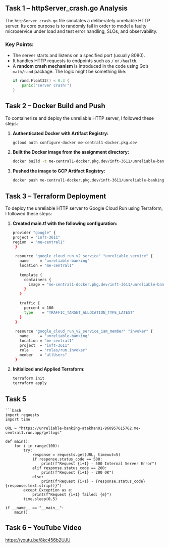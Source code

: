 ## Task 1 – httpServer_crash.go Analysis

The `httpServer_crash.go` file simulates a deliberately unreliable HTTP server. Its core purpose is to randomly fail in order to model a faulty microservice under load and test error handling, SLOs, and observability.

### Key Points:
- The server starts and listens on a specified port (usually 8080).
- It handles HTTP requests to endpoints such as `/` or `/health`.
- A **random crash mechanism** is introduced in the code using Go’s `math/rand` package. The logic might be something like:
  ```go
  if rand.Float32() < 0.3 {
      panic("server crash!")
  }

## Task 2 – Docker Build and Push

To containerize and deploy the unreliable HTTP server, I followed these steps:

1. **Authenticated Docker with Artifact Registry:**
   ```bash
   gcloud auth configure-docker me-central1-docker.pkg.dev

2. **Built the Docker image from the assignment directory:**
   ```bash
   docker build -t me-central1-docker.pkg.dev/inft-3611/unreliable-banking-image/atakhan-v1 .

3. **Pushed the image to GCP Artifact Registry:**
   ```bash
   docker push me-central1-docker.pkg.dev/inft-3611/unreliable-banking-image/atakhan-v1

## Task 3 – Terraform Deployment

To deploy the unreliable HTTP server to Google Cloud Run using Terraform, I followed these steps:

1. **Created main.tf with the following configuration:**
   ```bash
   provider "google" {
   project = "inft-3611"
   region  = "me-central1"
    }
    
    resource "google_cloud_run_v2_service" "unreliable_service" {
      name     = "unreliable-banking"
      location = "me-central1"
    
      template {
        containers {
          image = "me-central1-docker.pkg.dev/inft-3611/unreliable-banking-image/atakhan-v1"
        }
      }
    
      traffic {
        percent = 100
        type    = "TRAFFIC_TARGET_ALLOCATION_TYPE_LATEST"
      }
    }
    
    resource "google_cloud_run_v2_service_iam_member" "invoker" {
      name     = "unreliable-banking"
      location = "me-central1"
      project  = "inft-3611"
      role     = "roles/run.invoker"
      member   = "allUsers"
    }

2. **Initialized and Applied Terraform:**
   ```bash
   terraform init
   terraform apply

## Task 5

    ```bash
    import requests
    import time
    
    URL = "https://unreliable-banking-atakhan01-960957615762.me-central1.run.app/getlogs"
    
    def main():
        for i in range(100):
            try:
                response = requests.get(URL, timeout=5)
                if response.status_code == 500:
                    print(f"Request {i+1} - 500 Internal Server Error")
                elif response.status_code == 200:
                    print(f"Request {i+1} - 200 OK")
                else:
                    print(f"Request {i+1} - {response.status_code} {response.text.strip()}")
            except Exception as e:
                print(f"Request {i+1} failed: {e}")
            time.sleep(0.5)
    
    if __name__ == "__main__":
        main()


## Task 6 – YouTube Video
https://youtu.be/8kc456b2UJU
